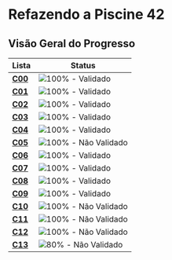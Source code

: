 # Refazendo a Piscine 42

## Visão Geral do Progresso

| Lista | Status |
| --- | --- |
| [**C00**](https://github.com/AllanDantas21/42Piscine_reloaded/tree/main/c00) | ![100%](https://img.shields.io/badge/Status-100%25-brightgreen) - Validado |
| [**C01**](https://github.com/AllanDantas21/42Piscine_reloaded/tree/main/c01) | ![100%](https://img.shields.io/badge/Status-100%25-brightgreen) - Validado |
| [**C02**](https://github.com/AllanDantas21/42Piscine_reloaded/tree/main/c02) | ![100%](https://img.shields.io/badge/Status-100%25-brightgreen) - Validado |
| [**C03**](https://github.com/AllanDantas21/42Piscine_reloaded/tree/main/c03) | ![100%](https://img.shields.io/badge/Status-100%25-brightgreen) - Validado |
| [**C04**](https://github.com/AllanDantas21/42Piscine_reloaded/tree/main/c04) | ![100%](https://img.shields.io/badge/Status-100%25-brightgreen) - Validado |
| [**C05**](https://github.com/AllanDantas21/42Piscine_reloaded/tree/main/c05) | ![100%](https://img.shields.io/badge/Status-100%25-brightgreen) - Não Validado |
| [**C06**](https://github.com/AllanDantas21/42Piscine_reloaded/tree/main/c06) | ![100%](https://img.shields.io/badge/Status-100%25-brightgreen) - Validado |
| [**C07**](https://github.com/AllanDantas21/42Piscine_reloaded/tree/main/c07) | ![100%](https://img.shields.io/badge/Status-100%25-brightgreen) - Validado |
| [**C08**](https://github.com/AllanDantas21/42Piscine_reloaded/tree/main/c08) | ![100%](https://img.shields.io/badge/Status-100%25-brightgreen) - Validado |
| [**C09**](https://github.com/AllanDantas21/42Piscine_reloaded/tree/main/c09) | ![100%](https://img.shields.io/badge/Status-100%25-brightgreen) - Validado |
| [**C10**](https://github.com/AllanDantas21/42Piscine_reloaded/tree/main/c10) | ![100%](https://img.shields.io/badge/Status-75%25-brightgreen) - Não Validado |
| [**C11**](https://github.com/AllanDantas21/42Piscine_reloaded/tree/main/c11) | ![100%](https://img.shields.io/badge/Status-100%25-brightgreen) - Não Validado |
| [**C12**](https://github.com/AllanDantas21/42Piscine_reloaded/tree/main/c12) | ![100%](https://img.shields.io/badge/Status-100%25-brightgreen) - Não Validado |
| [**C13**](https://github.com/AllanDantas21/42Piscine_reloaded/tree/main/c13) | ![80%](https://img.shields.io/badge/Status-80%25-yellow) - Não Validado |
